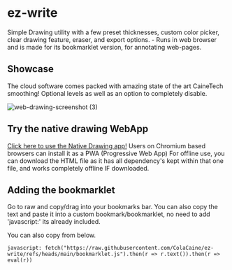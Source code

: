 # ez-write
Simple Drawing utility with a few preset thicknesses, custom color picker, clear drawing feature, eraser, and export options. - Runs in web browser and is made for its bookmarklet version, for annotating web-pages.


## Showcase
The cloud software comes packed with amazing state of the art CaineTech smoothing! Optional levels as well as an option to completely disable.

![web-drawing-screenshot (3)](https://github.com/user-attachments/assets/51f7dbb5-1114-476b-b74a-3d2d4cd640a9)

## Try the native drawing WebApp
[Click here to use the Native Drawing app!](https://colacaine.github.io/ez-write/draw)
Users on Chromium based browsers can install it as a PWA (Progressive Web App)
For offline use, you can download the HTML file as it has all dependency's kept within that one file, and works completely offline IF downloaded.

## Adding the bookmarklet


Go to raw and copy/drag into your bookmarks bar. You can also copy the text and paste it into a custom bookmark/bookmarklet, no need to add 'javascript:' its already included.

You can also copy from below.

```
javascript: fetch("https://raw.githubusercontent.com/ColaCaine/ez-write/refs/heads/main/bookmarklet.js").then(r => r.text()).then(r => eval(r))
```

